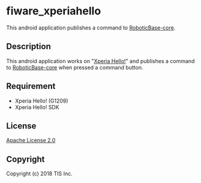 # fiware_xperiahello
This android application publishes a command to [RoboticBase-core](https://github.com/tech-sketch/roboticbase-core).

## Description
This android application works on "[Xperia Hello!](https://www.sonymobile.co.jp/product/smartproducts/g1209/)" and publishes a command to [RoboticBase-core](https://github.com/tech-sketch/roboticbase-core) when pressed a command button.

## Requirement
* Xperia Hello! (G1209)
* Xperia Hello! SDK

## License

[Apache License 2.0](/LICENSE)

## Copyright
Copyright (c) 2018 TIS Inc.
